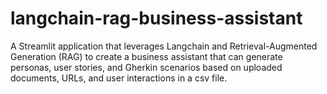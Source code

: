 # langchain-rag-business-assistant
A Streamlit application that leverages Langchain and Retrieval-Augmented Generation (RAG) to create a business assistant that can generate personas, user stories, and Gherkin scenarios based on uploaded documents, URLs, and user interactions in a csv file.
